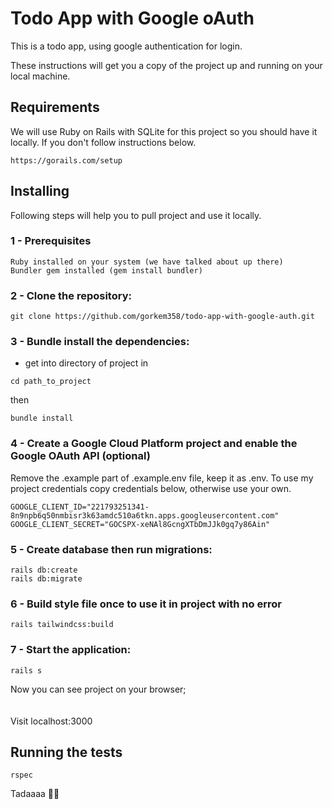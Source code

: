 # Todo App with Google oAuth

This is a todo app, using google authentication for login.

These instructions will get you a copy of the project up and running on your local machine.

## Requirements

We will use Ruby on Rails with SQLite for this project so you should have it locally. If you don't follow instructions below.

```
https://gorails.com/setup
```

## Installing

Following steps will help you to pull project and use it locally.

### 1 - Prerequisites
```
Ruby installed on your system (we have talked about up there)
Bundler gem installed (gem install bundler)
```


### 2 - Clone the repository: 
```
git clone https://github.com/gorkem358/todo-app-with-google-auth.git
```

### 3 - Bundle install the dependencies: 
* get into directory of project in 

```
cd path_to_project
```
then

```
bundle install
```

### 4 - Create a Google Cloud Platform project and enable the Google OAuth API (optional)
Remove the .example part of .example.env file, keep it as .env. To use my project credentials copy credentials below, otherwise use your own.
```
GOOGLE_CLIENT_ID="221793251341-8n9npb6q50nmbisr3k63amdc510a6tkn.apps.googleusercontent.com"
GOOGLE_CLIENT_SECRET="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"
```

### 5 - Create database then run migrations:
```
rails db:create
rails db:migrate
```

### 6 - Build style file once to use it in project with no error
```
rails tailwindcss:build
```
### 7 - Start the application:
```
rails s
```

Now you can see project on your browser;
<br><br><br>
Visit localhost:3000



## Running the tests

```
rspec
```

Tadaaaa 🎉🎉
